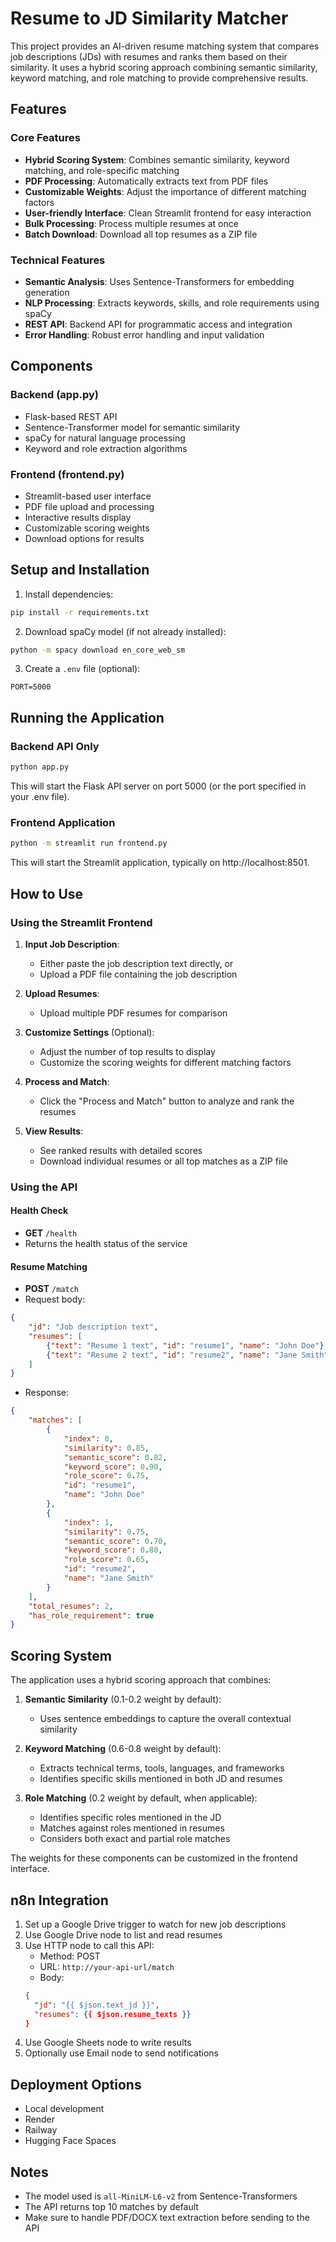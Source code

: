 # Resume to JD Similarity Matcher

This project provides an AI-driven resume matching system that compares job descriptions (JDs) with resumes and ranks them based on their similarity. It uses a hybrid scoring approach combining semantic similarity, keyword matching, and role matching to provide comprehensive results.

## Features

### Core Features
- **Hybrid Scoring System**: Combines semantic similarity, keyword matching, and role-specific matching
- **PDF Processing**: Automatically extracts text from PDF files
- **Customizable Weights**: Adjust the importance of different matching factors
- **User-friendly Interface**: Clean Streamlit frontend for easy interaction
- **Bulk Processing**: Process multiple resumes at once
- **Batch Download**: Download all top resumes as a ZIP file

### Technical Features
- **Semantic Analysis**: Uses Sentence-Transformers for embedding generation
- **NLP Processing**: Extracts keywords, skills, and role requirements using spaCy
- **REST API**: Backend API for programmatic access and integration
- **Error Handling**: Robust error handling and input validation

## Components

### Backend (app.py)
- Flask-based REST API
- Sentence-Transformer model for semantic similarity
- spaCy for natural language processing
- Keyword and role extraction algorithms

### Frontend (frontend.py)
- Streamlit-based user interface
- PDF file upload and processing
- Interactive results display
- Customizable scoring weights
- Download options for results

## Setup and Installation

1. Install dependencies:
```bash
pip install -r requirements.txt
```

2. Download spaCy model (if not already installed):
```bash
python -m spacy download en_core_web_sm
```

3. Create a `.env` file (optional):
```
PORT=5000
```

## Running the Application

### Backend API Only
```bash
python app.py
```
This will start the Flask API server on port 5000 (or the port specified in your .env file).

### Frontend Application
```bash
python -m streamlit run frontend.py
```
This will start the Streamlit application, typically on http://localhost:8501.

## How to Use

### Using the Streamlit Frontend

1. **Input Job Description**:
   - Either paste the job description text directly, or
   - Upload a PDF file containing the job description

2. **Upload Resumes**:
   - Upload multiple PDF resumes for comparison

3. **Customize Settings** (Optional):
   - Adjust the number of top results to display
   - Customize the scoring weights for different matching factors

4. **Process and Match**:
   - Click the "Process and Match" button to analyze and rank the resumes

5. **View Results**:
   - See ranked results with detailed scores
   - Download individual resumes or all top matches as a ZIP file

### Using the API

#### Health Check
- **GET** `/health`
- Returns the health status of the service

#### Resume Matching
- **POST** `/match`
- Request body:
```json
{
    "jd": "Job description text",
    "resumes": [
        {"text": "Resume 1 text", "id": "resume1", "name": "John Doe"},
        {"text": "Resume 2 text", "id": "resume2", "name": "Jane Smith"}
    ]
}
```
- Response:
```json
{
    "matches": [
        {
            "index": 0,
            "similarity": 0.85,
            "semantic_score": 0.82,
            "keyword_score": 0.90,
            "role_score": 0.75,
            "id": "resume1",
            "name": "John Doe"
        },
        {
            "index": 1,
            "similarity": 0.75,
            "semantic_score": 0.70,
            "keyword_score": 0.80,
            "role_score": 0.65,
            "id": "resume2",
            "name": "Jane Smith"
        }
    ],
    "total_resumes": 2,
    "has_role_requirement": true
}
```

## Scoring System

The application uses a hybrid scoring approach that combines:

1. **Semantic Similarity** (0.1-0.2 weight by default):
   - Uses sentence embeddings to capture the overall contextual similarity

2. **Keyword Matching** (0.6-0.8 weight by default):
   - Extracts technical terms, tools, languages, and frameworks
   - Identifies specific skills mentioned in both JD and resumes

3. **Role Matching** (0.2 weight by default, when applicable):
   - Identifies specific roles mentioned in the JD
   - Matches against roles mentioned in resumes
   - Considers both exact and partial role matches

The weights for these components can be customized in the frontend interface.

## n8n Integration

1. Set up a Google Drive trigger to watch for new job descriptions
2. Use Google Drive node to list and read resumes
3. Use HTTP node to call this API:
   - Method: POST
   - URL: `http://your-api-url/match`
   - Body: 
   ```json
   {
     "jd": "{{ $json.text_jd }}",
     "resumes": {{ $json.resume_texts }}
   }
   ```
4. Use Google Sheets node to write results
5. Optionally use Email node to send notifications

## Deployment Options

- Local development
- Render
- Railway
- Hugging Face Spaces

## Notes

- The model used is `all-MiniLM-L6-v2` from Sentence-Transformers
- The API returns top 10 matches by default
- Make sure to handle PDF/DOCX text extraction before sending to the API 